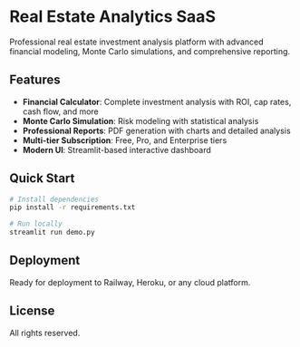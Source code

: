 # Real Estate Analytics SaaS

Professional real estate investment analysis platform with advanced financial modeling, Monte Carlo simulations, and comprehensive reporting.

## Features

- **Financial Calculator**: Complete investment analysis with ROI, cap rates, cash flow, and more
- **Monte Carlo Simulation**: Risk modeling with statistical analysis
- **Professional Reports**: PDF generation with charts and detailed analysis
- **Multi-tier Subscription**: Free, Pro, and Enterprise tiers
- **Modern UI**: Streamlit-based interactive dashboard

## Quick Start

```bash
# Install dependencies
pip install -r requirements.txt

# Run locally
streamlit run demo.py
```

## Deployment

Ready for deployment to Railway, Heroku, or any cloud platform.

## License

All rights reserved.
